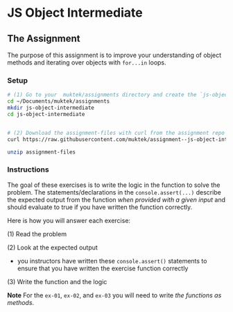 # JS Object Intermediate

## The Assignment

The purpose of this assignment is to improve your understanding of object methods and iterating over objects with `for...in` loops. 


### Setup
```sh
# (1) Go to your  muktek/assignments directory and create the `js-object-intermediate` folder for this assignment
cd ~/Documents/muktek/assignments
mkdir js-object-intermediate
cd js-object-intermediate


# (2) Download the assignment-files with curl from the assignment repo and unzip
curl https://raw.githubusercontent.com/muktek/assignment--js-object-intermediate/master/assignment-files.zip > assignment-files.zip

unzip assignment-files
```

### Instructions

The goal of these exercises is to write the logic in the function to solve the problem.   The statements/declarations in the `console.assert(...)` describe the expected output from the function *when provided with a given input* and should evaluate to true if you have written the function correctly.

Here is how you will answer each exercise:

(1) Read the problem

(2) Look at the expected output
- you instructors have written these `console.assert()` statements to ensure that you have written the exercise function correctly

(3) Write the function and the logic

**Note**
For the `ex-01`, `ex-02`, and `ex-03` you will need to write *the functions as methods*. 
